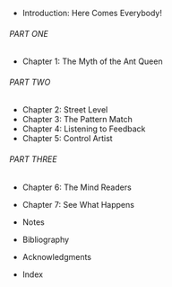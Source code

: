 * Introduction: Here Comes Everybody!
###### PART ONE
* Chapter 1: The Myth of the Ant Queen
###### PART TWO
* Chapter 2: Street Level
* Chapter 3: The Pattern Match
* Chapter 4: Listening to Feedback
* Chapter 5: Control Artist
###### PART THREE
* Chapter 6: The Mind Readers
* Chapter 7: See What Happens

* Notes
* Bibliography
* Acknowledgments
* Index
